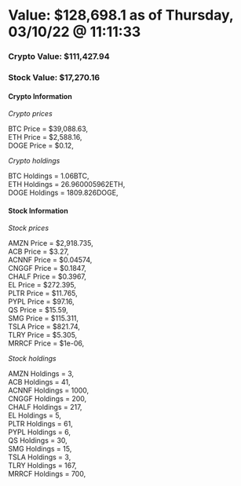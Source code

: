 # Value: $128,698.1 as of Thursday, 03/10/22 @ 11:11:33 

### Crypto Value: $111,427.94

### Stock Value: $17,270.16

#### Crypto Information 
*Crypto prices* 

BTC Price = $39,088.63,  
ETH Price = $2,588.16,  
DOGE Price = $0.12,  


*Crypto holdings* 

BTC Holdings = 1.06BTC,  
ETH Holdings = 26.960005962ETH,  
DOGE Holdings = 1809.826DOGE,  


#### Stock Information 

*Stock prices* 

AMZN Price = $2,918.735,  
ACB Price = $3.27,  
ACNNF Price = $0.04574,  
CNGGF Price = $0.1847,  
CHALF Price = $0.3967,  
EL Price = $272.395,  
PLTR Price = $11.765,  
PYPL Price = $97.16,  
QS Price = $15.59,  
SMG Price = $115.311,  
TSLA Price = $821.74,  
TLRY Price = $5.305,  
MRRCF Price = $1e-06,  


*Stock holdings* 

AMZN Holdings = 3,  
ACB Holdings = 41,  
ACNNF Holdings = 1000,  
CNGGF Holdings = 200,  
CHALF Holdings = 217,  
EL Holdings = 5,  
PLTR Holdings = 61,  
PYPL Holdings = 6,  
QS Holdings = 30,  
SMG Holdings = 15,  
TSLA Holdings = 3,  
TLRY Holdings = 167,  
MRRCF Holdings = 700,  



